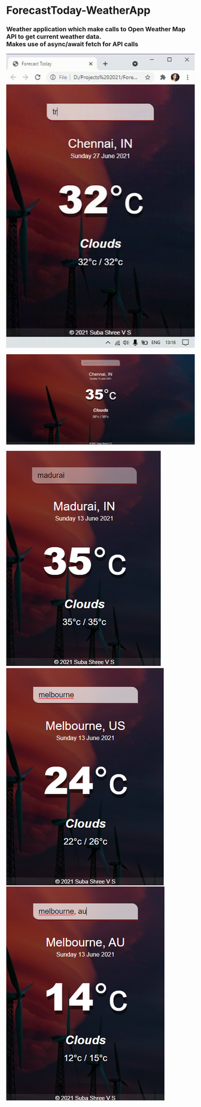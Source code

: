# ForecastToday-WeatherApp
### Weather application which make calls to Open Weather Map API to get current weather data.<br>Makes use of async/await fetch for API calls <br>

![desktopview](weatherapp.gif)

![desktopview](desktopview.png)

![mobileview](mobileview1.png) <br>
![mobileview](mobileview2.png) <br>
![mobileview](mobileview3.png)
